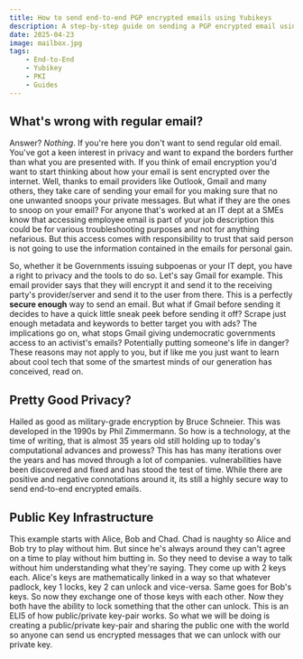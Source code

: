 ```yaml
---
title: How to send end-to-end PGP encrypted emails using Yubikeys
description: A step-by-step guide on sending a PGP encrypted email using PKI and a little extra security using Yubikeys
date: 2025-04-23
image: mailbox.jpg
tags: 
    - End-to-End
    - Yubikey
    - PKI
    - Guides
---
```


## What's wrong with regular email?

Answer? *Nothing*.
If you're here you don't want to send regular old email. You've got a keen interest in privacy and want to expand the borders further than what you are presented with. If you think of email encryption you'd want to start thinking about how your email is sent encrypted over the internet. Well, thanks to email providers like Outlook, Gmail and many others, they take care of sending your email for you making sure that no one unwanted snoops your private messages. But what if they are the ones to snoop on your email? For anyone that's worked at an IT dept at a SMEs know that accessing employee email is part of your job description this could be for various troubleshooting purposes and not for anything nefarious. But this access comes with responsibility to trust that said person is not going to use the information contained in the emails for personal gain.

So, whether it be Governments issuing subpoenas or your IT dept, you have a right to privacy and the tools to do so. Let's say Gmail for example. This email provider says that they will encrypt it and send it to the receiving party's provider/server and send it to the user from there. This is a perfectly **secure enough** way to send an email. But what if Gmail before sending it decides to have a quick little sneak peek before sending it off? Scrape just enough metadata and keywords to better target you with ads? The implications go on, what stops Gmail giving undemocratic governments access to an activist's emails? Potentially putting someone's life in danger? These reasons may not apply to you, but if like me you just want to learn about cool tech that some of the smartest minds of our generation has conceived, read on.

## Pretty Good Privacy?

Hailed as good as military-grade encryption by Bruce Schneier. This was developed in the 1990s by Phil Zimmermann. So how is a technology, at the time of writing, that is almost 35 years old still holding up to today's computational advances and prowess? This has has many iterations over the years and has moved through a lot of companies. vulnerabilities have been discovered and fixed and has stood the test of time. While there are positive and negative connotations around it, its still a highly secure way to send end-to-end encrypted emails.

## Public Key Infrastructure

This example starts with Alice, Bob and Chad. Chad is naughty so Alice and Bob try to play without him. But since he's always around they can't agree on a time to play without him butting in. So they need to devise a way to talk without him understanding what they're saying. They come up with 2 keys each. Alice's keys are mathematically linked in a way so that whatever padlock, key 1 locks, key 2 can unlock and vice-versa. Same goes for Bob's keys. So now they exchange one of those keys with each other. Now they both have the ability to lock something that the other can unlock. This is an ELI5 of how public/private key-pair works. So what we will be doing is creating a public/private key-pair and sharing the public one with the world so anyone can send us encrypted messages that we can unlock with our private key. 

## 
